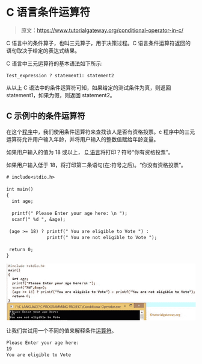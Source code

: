 # C 语言条件运算符

> 原文：<https://www.tutorialgateway.org/conditional-operator-in-c/>

C 语言中的条件算子，也叫三元算子，用于决策过程。C 语言条件运算符返回的语句取决于给定的表达式结果。

C 语言中三元运算符的基本语法如下所示:

```
Test_expression ? statement1: statement2
```

从以上 C 语法中的条件运算符可知，如果给定的测试条件为真，则返回 statement1，如果为假，则返回 statement2。

## C 示例中的条件运算符

在这个[程序](https://www.tutorialgateway.org/c-programming-examples/)中，我们使用条件运算符来查找该人是否有资格投票。c 程序中的三元运算符允许用户输入年龄，并将用户输入的整数值赋给年龄变量。

如果用户输入的值为 18 或以上， [C 语言](https://www.tutorialgateway.org/c-programming/)将打印？符号“你有资格投票”。

如果用户输入低于 18，将打印第二条语句(在:符号之后)。“你没有资格投票”。

```
# include<stdio.h> 

int main()
{
  int age;

  printf(" Please Enter your age here: \n ");
  scanf(" %d ", &age);

 (age >= 18) ? printf(" You are eligible to Vote ") :
               printf(" You are not eligible to Vote ");

 return 0;
}
```

![Conditional Operator in C 1](img/ef02ff3d04d16e6f06a6f80c6cdb17a0.png)

让我们尝试用一个不同的值来解释条件[运算符](https://www.tutorialgateway.org/c-programming-operators/)。

```
Please Enter your age here: 
19
You are eligible to Vote
```